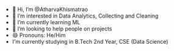 - 👋 Hi, I’m @AtharvaKhismatrao
- 👀 I’m interested in Data Analytics, Collecting and Cleaning
- 🌱 I’m currently learning ML
- 💞️ I’m looking to help people on projects
- 😄 Pronouns: He/Him
- I'm currently studying in B.Tech 2nd Year, CSE (Data Science)

<!---
AtharvaKhismatrao/AtharvaKhismatrao is a ✨ special ✨ repository because its `README.md` (this file) appears on your GitHub profile.
You can click the Preview link to take a look at your changes.
--->

